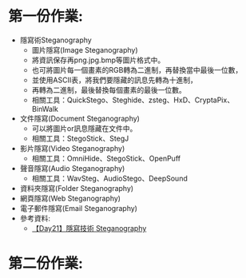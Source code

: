 # 第一份作業:
  - 隱寫術Steganography
    - 圖片隱寫(Image Steganography)
    - 將資訊保存再png.jpg.bmp等圖片格式中。
    - 也可將圖片每一個畫素的RGB轉為二進制，再替換當中最後一位數，
    - 並使用ASCII表，將我們要隱藏的訊息先轉為十進制，
    - 再轉為二進制，最後替換每個畫素的最後一位數。
    - 相關工具：QuickStego、Steghide、zsteg、HxD、CryptaPix、BinWalk
  - 文件隱寫(Document Steganography)
    - 可以將圖片or訊息隱藏在文件中。
    - 相關工具：StegoStick、StegJ
  - 影片隱寫(Video Steganography)
    - 相關工具：OmniHide、StegoStick、OpenPuff
  - 聲音隱寫(Audio Steganography)
    - 相關工具：WavSteg、AudioStego、DeepSound
  - 資料夾隱寫(Folder Steganography)
  - 網頁隱寫(Web Steganography)
  - 電子郵件隱寫(Email Steganography)
  - 參考資料:
    - [【Day21】隱寫技術 Steganography](https://ithelp.ithome.com.tw/articles/10278407)

# 第二份作業:
